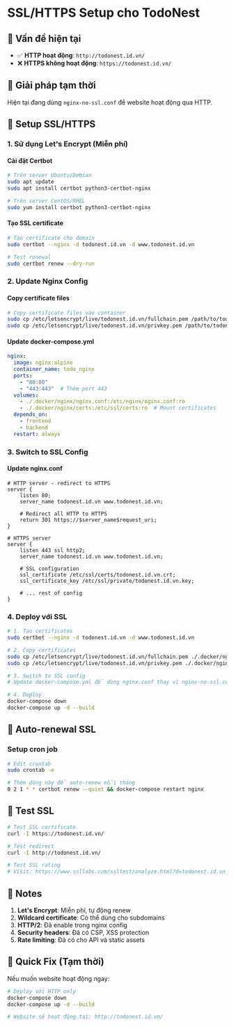 # SSL/HTTPS Setup cho TodoNest

## 🚨 Vấn đề hiện tại
- ✅ **HTTP hoạt động**: `http://todonest.id.vn/`
- ❌ **HTTPS không hoạt động**: `https://todonest.id.vn/`

## 🔧 Giải pháp tạm thời
Hiện tại đang dùng `nginx-no-ssl.conf` để website hoạt động qua HTTP.

## 🔐 Setup SSL/HTTPS

### 1. Sử dụng Let's Encrypt (Miễn phí)

#### Cài đặt Certbot
```bash
# Trên server Ubuntu/Debian
sudo apt update
sudo apt install certbot python3-certbot-nginx

# Trên server CentOS/RHEL
sudo yum install certbot python3-certbot-nginx
```

#### Tạo SSL certificate
```bash
# Tạo certificate cho domain
sudo certbot --nginx -d todonest.id.vn -d www.todonest.id.vn

# Test renewal
sudo certbot renew --dry-run
```

### 2. Update Nginx Config

#### Copy certificate files
```bash
# Copy certificate files vào container
sudo cp /etc/letsencrypt/live/todonest.id.vn/fullchain.pem /path/to/todonest/.docker/nginx/certs/
sudo cp /etc/letsencrypt/live/todonest.id.vn/privkey.pem /path/to/todonest/.docker/nginx/certs/
```

#### Update docker-compose.yml
```yaml
nginx:
  image: nginx:alpine
  container_name: todo_nginx
  ports:
    - "80:80"
    - "443:443"  # Thêm port 443
  volumes:
    - ./.docker/nginx/nginx.conf:/etc/nginx/nginx.conf:ro
    - ./.docker/nginx/certs:/etc/ssl/certs:ro  # Mount certificates
  depends_on:
    - frontend
    - backend
  restart: always
```

### 3. Switch to SSL Config

#### Update nginx.conf
```nginx
# HTTP server - redirect to HTTPS
server {
    listen 80;
    server_name todonest.id.vn www.todonest.id.vn;
    
    # Redirect all HTTP to HTTPS
    return 301 https://$server_name$request_uri;
}

# HTTPS server
server {
    listen 443 ssl http2;
    server_name todonest.id.vn www.todonest.id.vn;
    
    # SSL configuration
    ssl_certificate /etc/ssl/certs/todonest.id.vn.crt;
    ssl_certificate_key /etc/ssl/private/todonest.id.vn.key;
    
    # ... rest of config
}
```

### 4. Deploy với SSL

```bash
# 1. Tạo certificates
sudo certbot --nginx -d todonest.id.vn -d www.todonest.id.vn

# 2. Copy certificates
sudo cp /etc/letsencrypt/live/todonest.id.vn/fullchain.pem ./.docker/nginx/certs/todonest.id.vn.crt
sudo cp /etc/letsencrypt/live/todonest.id.vn/privkey.pem ./.docker/nginx/certs/todonest.id.vn.key

# 3. Switch to SSL config
# Update docker-compose.yml để dùng nginx.conf thay vì nginx-no-ssl.conf

# 4. Deploy
docker-compose down
docker-compose up -d --build
```

## 🔄 Auto-renewal SSL

### Setup cron job
```bash
# Edit crontab
sudo crontab -e

# Thêm dòng này để auto-renew mỗi tháng
0 2 1 * * certbot renew --quiet && docker-compose restart nginx
```

## 🧪 Test SSL

```bash
# Test SSL certificate
curl -I https://todonest.id.vn/

# Test redirect
curl -I http://todonest.id.vn/

# Test SSL rating
# Visit: https://www.ssllabs.com/ssltest/analyze.html?d=todonest.id.vn
```

## 📝 Notes

1. **Let's Encrypt**: Miễn phí, tự động renew
2. **Wildcard certificate**: Có thể dùng cho subdomains
3. **HTTP/2**: Đã enable trong nginx config
4. **Security headers**: Đã có CSP, XSS protection
5. **Rate limiting**: Đã có cho API và static assets

## 🚀 Quick Fix (Tạm thời)

Nếu muốn website hoạt động ngay:

```bash
# Deploy với HTTP only
docker-compose down
docker-compose up -d --build

# Website sẽ hoạt động tại: http://todonest.id.vn/
```
